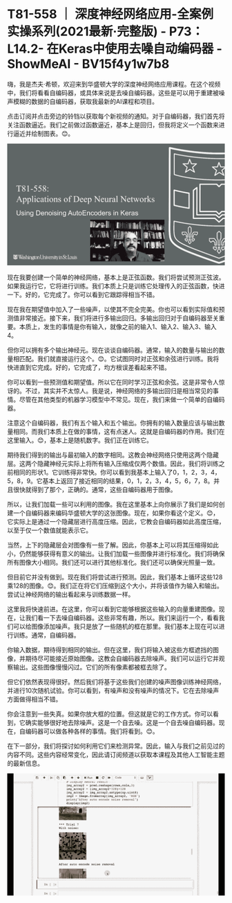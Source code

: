 # T81-558 ｜ 深度神经网络应用-全案例实操系列(2021最新·完整版) - P73：L14.2- 在Keras中使用去噪自动编码器 - ShowMeAI - BV15f4y1w7b8

嗨，我是杰夫·希顿，欢迎来到华盛顿大学的深度神经网络应用课程。在这个视频中，我们将看看自编码器，或具体来说是去噪自编码器。这些是可以用于重建被噪声模糊的数据的自编码器，获取我最新的AI课程和项目。

点击订阅并点击旁边的铃铛以获取每个新视频的通知。对于自编码器，我们首先将关注函数逼近。我们之前做过函数逼近，基本上是回归，但我将定义一个函数来进行逼近并绘制图表。😊。

![](img/be628560dda59c2203db5dbe7b4cf58a_1.png)

现在我要创建一个简单的神经网络，基本上是正弦函数。我们将尝试预测正弦波。如果我运行它，它将进行训练。我们本质上只是训练它处理传入的正弦函数，快进一下。好的，它完成了。你可以看到它跟踪得相当不错。

现在我在期望值中加入了一些噪声，以使其不完全完美。你也可以看到实际值和预测值非常接近。接下来，我们将进行多输出回归。多输出回归对于自编码器至关重要。本质上，发生的事情是你有输入，就像之前的输入1、输入2、输入3、输入4。

但你可以拥有多个输出神经元。现在谈谈自编码器。通常，输入的数量与输出的数量相匹配。我们就直接运行这个。😊。它试图同时对正弦和余弦进行训练。我将快进直到它完成。好的，它完成了，均方根误差看起来不错。

你可以看到一些预测值和期望值。所以它在同时学习正弦和余弦。这是非常令人惊讶的。不过，其实并不太惊人。我是说，神经网络的多输出回归是相当常见的事情。尽管在其他类型的机器学习模型中不常见。现在，我们来做一个简单的自编码器。

注意这个自编码器，我们有五个输入和五个输出。你拥有的输入数量应该与输出数量相同。而我们本质上在做的事情，这有点迷人。这就是自编码器的作用。我们在这里输入。😊，基本上是随机数字。我们正在训练它。

期待我们得到的输出与最初输入的数字相同。这教会神经网络只使用这两个隐藏层。这两个隐藏神经元实际上将所有输入压缩成仅两个数值。因此，我们将训练之前相同的形状1。它训练得非常快。你可以看到我基本上输入了0，1，2，3，4，5，8，9。它基本上返回了接近相同的结果，0，1，2，3，4，5，6，7，8。并且很快就得到了那个，正确的。通常，这些自编码器用于图像。

所以，让我们加载一些可以利用的图像。我在这里基本上向你展示了我们是如何创建一个自编码器来编码华盛顿大学的这张图像。现在，如果你看这个定义。😊，它实际上是通过一个隐藏层进行高度压缩。因此，它教会自编码器如此高度压缩，以至于仅一个数值就能表示它。

当然，上下的隐藏层会对图像有一些了解。因此，你基本上可以将其压缩得如此小，仍然能够获得有意义的输出。让我们加载一些图像并进行标准化。我们将确保所有图像大小相同。我们还可以进行其他标准化。我们还可以确保光照量一致。

但目前它并没有做到。现在我们将尝试进行预测。因此，我们基本上循环这些128乘128的图像。😊。我们正在将它们压缩到这个大小，并将该值作为输入和输出。尝试让神经网络的输出看起来与训练数据一样。

这里我将快速前进。在这里，你可以看到它能够根据这些输入的向量重建图像。现在，让我们看一下去噪自编码器。这些非常有趣，所以。我们来运行一个，看看我们可以给图像添加噪声。我只是放了一些随机的框在那里。我们基本上现在可以进行训练。通常，自编码器。

你输入数据，期待得到相同的输出。但在这里，我们将输入被这些方框遮挡的图像，并期待尽可能接近原始图像。这教会自编码器去除噪声。我们可以运行它并观察输出。这些图像慢慢闪过。它们的所有像素都被框去除了。

但它们依然表现得很好。然后我们将基于这些我们创建的噪声图像训练神经网络，并进行10次随机试验。你可以看到，有噪声和没有噪声的情况下。它在去除噪声方面做得相当不错。

你会注意到一些失真。如果你放大框的位置。但这就是它的工作方式。你可以看到，它确实能够很好地去除噪声。这是一个自去噪。这是一个自去噪自编码器。现在，自编码器可以做各种各样的事情。我们将看到。😊。

在下一部分，我们将探讨如何利用它们来检测异常。因此，输入与我们之前见过的内容不同。这些内容经常变化，因此请订阅频道以获取本课程及其他人工智能主题的最新信息。

![](img/be628560dda59c2203db5dbe7b4cf58a_3.png)
